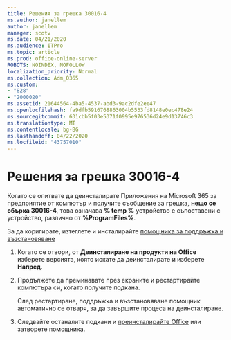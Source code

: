 ```yaml
---
title: Решения за грешка 30016-4
ms.author: janellem
author: janellem
manager: scotv
ms.date: 04/21/2020
ms.audience: ITPro
ms.topic: article
ms.prod: office-online-server
ROBOTS: NOINDEX, NOFOLLOW
localization_priority: Normal
ms.collection: Adm_O365
ms.custom:
- "828"
- "2000020"
ms.assetid: 21644564-4ba5-4537-abd3-9ac2dfe2ee47
ms.openlocfilehash: fa9dfb5916768863004b5533fd8148e0ec478e24
ms.sourcegitcommit: 631cbb5f03e5371f0995e976536d24e9d13746c3
ms.translationtype: MT
ms.contentlocale: bg-BG
ms.lasthandoff: 04/22/2020
ms.locfileid: "43757010"
---
```

# <a name="solutions-for-error-30016-4"></a>Решения за грешка 30016-4

Когато се опитвате да деинсталирате Приложения на Microsoft 365 за предприятие от компютър и получите съобщение за грешка, **нещо се обърка 30016-4**, това означава **% temp %** устройство е съпоставени с устройство, различно от **%ProgramFiles%**.
  
За да коригирате, изтеглете и инсталирайте [помощника за поддръжка и възстановяване](https://aka.ms/SARA-OfficeUninstall-Alchemy)
  
1. Когато се отвори, от **Деинсталиране на продукти на Office** изберете версията, която искате да деинсталирате и изберете **Напред**.

2. Продължете да преминавате през екраните и рестартирайте компютъра си, когато получите подкана.

    След рестартиране, поддръжка и възстановяване помощник автоматично се отваря, за да завършите процеса на деинсталиране.

3. Следвайте останалите подкани и [преинсталирайте Office](https://portal.office.com/OLS/MySoftware.aspx) или затворете помощника.
